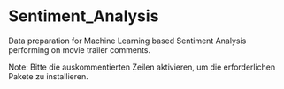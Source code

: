 # Sentiment_Analysis

Data preparation for Machine Learning based Sentiment Analysis performing on movie trailer comments.

Note: Bitte die auskommentierten Zeilen aktivieren, um die erforderlichen Pakete zu installieren.
